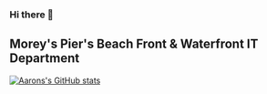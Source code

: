 ### Hi there 👋
## Morey's Pier's Beach Front & Waterfront IT Department

[![Aarons's GitHub stats](https://github-readme-stats.vercel.app/api?username=aaronlong0712&show_icons=true&count_private=true&border_radius=5&bg_color=0f1216&border_color=2a2f35)](https://github.com/aaronlong0712)

<!--
**Thomastrainiac/Thomastrainiac** is a ✨ _special_ ✨ repository because its `README.md` (this file) appears on your GitHub profile.

Here are some ideas to get you started:

- 🔭 I’m currently working on ...
- 🌱 I’m currently learning ...
- 👯 I’m looking to collaborate on ...
- 🤔 I’m looking for help with ...
- 💬 Ask me about ...
- 📫 How to reach me: ...
- 😄 Pronouns: ...
- ⚡ Fun fact: ...
-->
